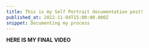 ```yaml
---
title: This is my Self Portrait documentation post!
published_at: 2022-11-04T15:00:00.000Z
snippet: Documenting my process
---
```














**HERE IS MY FINAL VIDEO**
